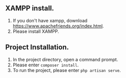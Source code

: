## XAMPP install.

1. If you don't have xampp, download https://www.apachefriends.org/index.html.
2. Please install XAMPP.

## Project Installation.

1. In the project directory, open a command prompt.
2. Please enter `composer install`.
3. To run the project, please enter `php artisan serve`.
